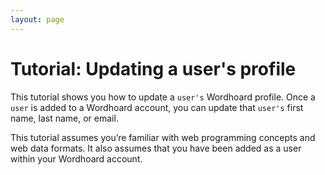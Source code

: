 ```yaml
---
layout: page
---
```


# Tutorial: Updating a user's profile

This tutorial shows you how to update a `user's` Wordhoard profile. Once a `user` is added to a Wordhoard account, you can update that `user's` first name, last name, or email.

This tutorial assumes you’re familiar with web programming concepts and web data formats. It also assumes that you have been added as a user within your Wordhoard account.
